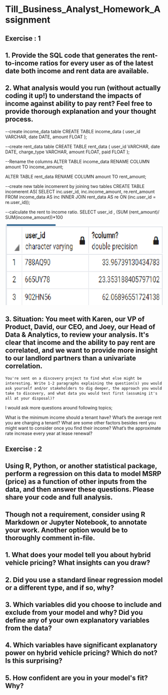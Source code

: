 # Till_Business_Analyst_Homework_Assignment

## Exercise : 1

## 1. Provide the SQL code that generates the rent-to-income ratios for every user as of the latest date both income and rent data are available.
## 2. What analysis would you run (without actually coding it up!) to understand the impacts of income against ability to pay rent? Feel free to provide thorough explanation and your thought process.

--create income_data table
CREATE TABLE income_data (
    user_id VARCHAR,
    date DATE,
    amount FLOAT
);

--create rent_data table
CREATE TABLE rent_data (
    user_id VARCHAR,
    date DATE,
    charge_type VARCHAR,
    amount FLOAT,
    paid FLOAT
);

--Rename the columns 
ALTER TABLE income_data
RENAME COLUMN amount TO income_amount;

ALTER TABLE rent_data
RENAME COLUMN amount TO rent_amount;
              
--create new table incomerent by joining two tables 
CREATE TABLE incomerent AS(
SELECT inc.user_id,
    inc.income_amount,
    re.rent_amount
FROM income_data AS inc
    INNER JOIN rent_data AS re
    ON (inc.user_id = re.user_id));

--calculate the rent to income ratio.
SELECT user_id , (SUM (rent_amount)/ SUM(income_amount))*100

![ratio](ratio.png)

## 3. Situation: You meet with Karen, our VP of Product, David, our CEO, and Joey, our Head of Data & Analytics, to review your analysis. It's clear that income and the ability to pay rent are correlated, and we want to provide more insight to our landlord partners than a univariate correlation. 
    
    You're sent on a discovery project to find what else might be interesting. Write 1-2 paragraphs explaining the question(s) you would ask yourself and/or stakeholders to dig deeper, the approach you would take to discovery, and what data you would test first (assuming it's all at your disposal)?
    
I would ask more questions around following topics;

What is the minimum income should a tenant have? 
What’s the average rent you are charging a tenant? 
What are some other factors besides rent you might want to consider once you find their income? 
What’s the approximate rate increase every year at lease renewal?
    
## Exercise : 2

## Using R, Python, or another statistical package, perform a regression on this data to model MSRP (price) as a function of other inputs from the data, and then answer these questions. Please share your code and full analysis. 

## Though not a requirement, consider using R Markdown or Jupyter Notebook, to annotate your work. Another option would be to thoroughly comment in-file.

## 1. What does your model tell you about hybrid vehicle pricing? What insights can you draw?
## 2. Did you use a standard linear regression model or a different type, and if so, why?
## 3. Which variables did you choose to include and exclude from your model and why? Did you define any of your own explanatory variables from the data?
## 4. Which variables have significant explanatory power on hybrid vehicle pricing? Which do not? Is this surprising?
## 5. How confident are you in your model's fit? Why?
